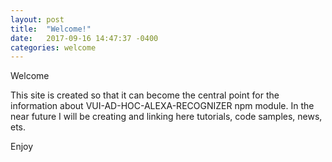 ```yaml
---
layout: post
title:  "Welcome!"
date:   2017-09-16 14:47:37 -0400
categories: welcome
---
```

Welcome

This site is created so that it can become the central point for the information about VUI-AD-HOC-ALEXA-RECOGNIZER npm module.  In the near future I will be creating and linking here tutorials, code samples, news, ets.

Enjoy